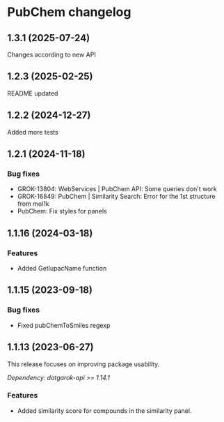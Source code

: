 # PubChem changelog

## 1.3.1 (2025-07-24)

Changes according to new API

## 1.2.3 (2025-02-25)

README updated

## 1.2.2 (2024-12-27)

Added more tests

## 1.2.1 (2024-11-18)

### Bug fixes

* GROK-13804: WebServices | PubChem API: Some queries don't work
* GROK-16849: PubChem | Similarity Search: Error for the 1st structure from mol1k
* PubChem: Fix styles for panels

## 1.1.16 (2024-03-18)

### Features

* Added GetIupacName function

## 1.1.15 (2023-09-18)

### Bug fixes

* Fixed pubChemToSmiles regexp

## 1.1.13 (2023-06-27)

This release focuses on improving package usability.

*Dependency: datgarok-api >= 1.14.1*

### Features

* Added similarity score for compounds in the similarity panel.
